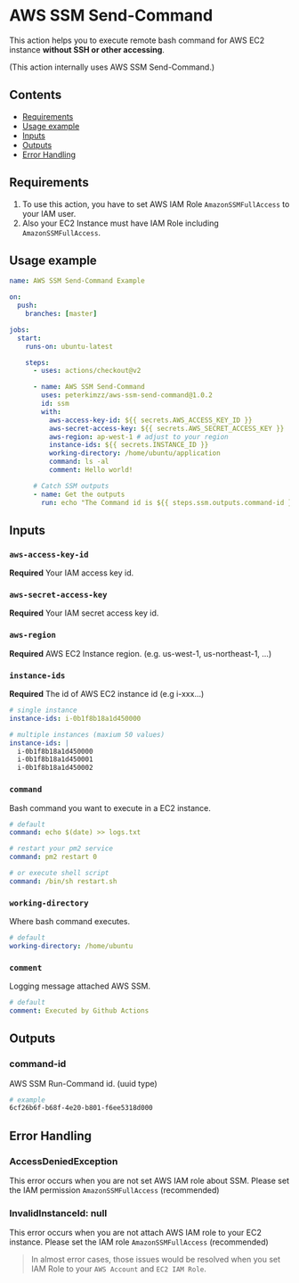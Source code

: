 # AWS SSM Send-Command

This action helps you to execute remote bash command for AWS EC2 instance **without SSH or other accessing**.

(This action internally uses AWS SSM Send-Command.)

## Contents

- [Requirements](#Requirements)
- [Usage example](#Usage-example)
- [Inputs](#Inputs)
- [Outputs](#Outputs)
- [Error Handling](#Error-Handling)

## Requirements

1. To use this action, you have to set AWS IAM Role `AmazonSSMFullAccess` to your IAM user.
2. Also your EC2 Instance must have IAM Role including `AmazonSSMFullAccess`.

## Usage example

```yml
name: AWS SSM Send-Command Example

on:
  push:
    branches: [master]

jobs:
  start:
    runs-on: ubuntu-latest

    steps:
      - uses: actions/checkout@v2

      - name: AWS SSM Send-Command
        uses: peterkimzz/aws-ssm-send-command@1.0.2
        id: ssm
        with:
          aws-access-key-id: ${{ secrets.AWS_ACCESS_KEY_ID }}
          aws-secret-access-key: ${{ secrets.AWS_SECRET_ACCESS_KEY }}
          aws-region: ap-west-1 # adjust to your region
          instance-ids: ${{ secrets.INSTANCE_ID }}
          working-directory: /home/ubuntu/application
          command: ls -al
          comment: Hello world!

      # Catch SSM outputs
      - name: Get the outputs
        run: echo "The Command id is ${{ steps.ssm.outputs.command-id }}"
```

## Inputs

### `aws-access-key-id`

**Required** Your IAM access key id.

### `aws-secret-access-key`

**Required** Your IAM secret access key id.

### `aws-region`

**Required** AWS EC2 Instance region. (e.g. us-west-1, us-northeast-1, ...)

### `instance-ids`

**Required** The id of AWS EC2 instance id (e.g i-xxx...)

```yml
# single instance
instance-ids: i-0b1f8b18a1d450000

# multiple instances (maxium 50 values)
instance-ids: |
  i-0b1f8b18a1d450000
  i-0b1f8b18a1d450001
  i-0b1f8b18a1d450002
```

### `command`

Bash command you want to execute in a EC2 instance.

```yml
# default
command: echo $(date) >> logs.txt

# restart your pm2 service
command: pm2 restart 0

# or execute shell script
command: /bin/sh restart.sh
```

### `working-directory`

Where bash command executes.

```yml
# default
working-directory: /home/ubuntu
```

### `comment`

Logging message attached AWS SSM.

```yml
# default
comment: Executed by Github Actions
```

## Outputs

### command-id

AWS SSM Run-Command id. (uuid type)

```bash
# example
6cf26b6f-b68f-4e20-b801-f6ee5318d000
```

## Error Handling

### AccessDeniedException

This error occurs when you are not set AWS IAM role about SSM. Please set the IAM permission `AmazonSSMFullAccess` (recommended)

### InvalidInstanceId: null

This error occurs when you are not attach AWS IAM role to your EC2 instance. Please set the IAM role `AmazonSSMFullAccess` (recommended)

> In almost error cases, those issues would be resolved when you set IAM Role to your `AWS Account` and `EC2 IAM Role`.
